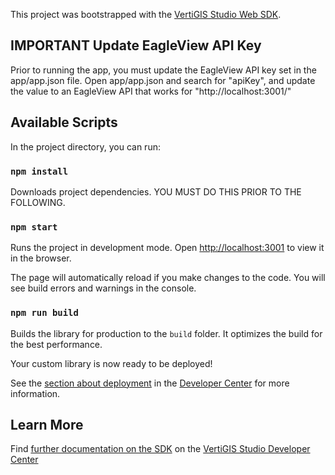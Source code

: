 This project was bootstrapped with the [VertiGIS Studio Web SDK](https://github.com/vertigis/vertigis-web-sdk).

## IMPORTANT Update EagleView API Key ##

Prior to running the app, you must update the EagleView API key set in the app/app.json file.
Open app/app.json and search for "apiKey", and update the value to an EagleView API that works for "http://localhost:3001/"

## Available Scripts

In the project directory, you can run:

### `npm install`

Downloads project dependencies. YOU MUST DO THIS PRIOR TO THE FOLLOWING.

### `npm start`

Runs the project in development mode. Open [http://localhost:3001](http://localhost:3001) to view it in the browser.

The page will automatically reload if you make changes to the code. You will see build errors and warnings in the console.

### `npm run build`

Builds the library for production to the `build` folder. It optimizes the build for the best performance.

Your custom library is now ready to be deployed!

See the [section about deployment](https://developers.vertigis.com/docs/web/sdk-deployment/) in the [Developer Center](https://developers.vertigis.com/docs/web/overview/) for more information.

## Learn More

Find [further documentation on the SDK](https://developers.vertigis.com/docs/web/sdk-overview/) on the [VertiGIS Studio Developer Center](https://developers.vertigis.com/docs/web/overview/)
